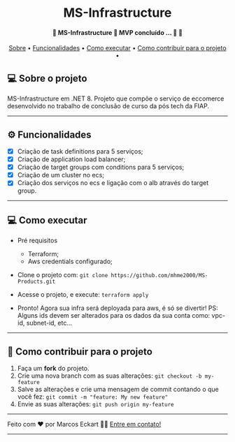 <h1 align="center">
   MS-Infrastructure 
</h1>

<h4 align="center"> 
	🚧  MS-Infrastructure  🚧 MVP concluído ... 🚧 🚀
</h4>

<p align="center">
 <a href="#-sobre-o-projeto">Sobre</a> •
 <a href="#-funcionalidades">Funcionalidades</a> •
 <a href="#-como-executar">Como executar</a> •
  <a href="#-como-contribuir-para-o-projeto">Como contribuir para o projeto</a> •
</p>


## 💻 Sobre o projeto

MS-Infrastructure em .NET 8. Projeto que compõe o serviço de eccomerce desenvolvido no trabalho de conclusão de curso da pós tech da FIAP.

---

## ⚙️ Funcionalidades

- [x] Criação de task definitions para 5 serviços;
- [x] Criação de application load balancer;
- [x] Criação de target groups com conditions para 5 serviços;
- [x] Criação de um cluster no ecs;
- [x] Criação dos serviços no ecs e ligação com o alb através do target group.

---

## 💻 Como executar

- Pré requisitos
  - Terraform;
  - Aws credentials configurado;

- Clone o projeto com: `git clone https://github.com/mhme2000/MS-Products.git`
- Acesse o projeto, e execute: `terraform apply`
- Pronto! Agora sua infra será deployada para aws, é só se divertir!
PS: Alguns ids devem ser alterados para os dados da sua conta como: vpc-id, subnet-id, etc...
---

## 💪 Como contribuir para o projeto

1. Faça um **fork** do projeto.
2. Crie uma nova branch com as suas alterações: `git checkout -b my-feature`
3. Salve as alterações e crie uma mensagem de commit contando o que você fez: `git commit -m "feature: My new feature"`
4. Envie as suas alterações: `git push origin my-feature`
---

Feito com ❤️ por Marcos Eckart 👋🏽 [Entre em contato!](https://www.linkedin.com/in/marcos-eckart/)

---
